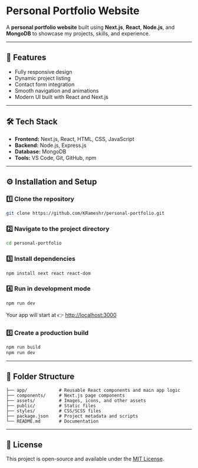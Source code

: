 # Personal Portfolio Website

A **personal portfolio website** built using **Next.js**, **React**, **Node.js**, and **MongoDB** to showcase my projects, skills, and experience.

---

## 🚀 Features

* Fully responsive design
* Dynamic project listing
* Contact form integration
* Smooth navigation and animations
* Modern UI built with React and Next.js

---

## 🛠️ Tech Stack

* **Frontend:** Next.js, React, HTML, CSS, JavaScript
* **Backend:** Node.js, Express.js
* **Database:** MongoDB
* **Tools:** VS Code, Git, GitHub, npm

---

## ⚙️ Installation and Setup

### 1️⃣ Clone the repository

```bash
git clone https://github.com/KRameshr/personal-portfolio.git
```

### 2️⃣ Navigate to the project directory

```bash
cd personal-portfolio
```

### 3️⃣ Install dependencies

```bash
npm install next react react-dom
```

### 4️⃣ Run in development mode

```bash
npm run dev
```

Your app will start at 👉 [http://localhost:3000](http://localhost:3000)

### 5️⃣ Create a production build

```bash
npm run build
npm run dev
```

---

## 📁 Folder Structure

```
├── app/            # Reusable React components and main app logic
├── components/     # Next.js page components
├── assets/         # Images, icons, and other assets
├── public/         # Static files
├── styles/         # CSS/SCSS files
├── package.json    # Project metadata and scripts
└── README.md       # Documentation

```



---

## 📝 License

This project is open-source and available under the [MIT License](LICENSE).
